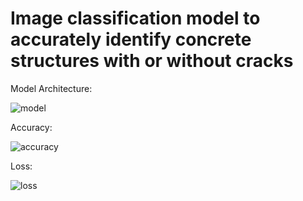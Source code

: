 # Image classification model to accurately identify concrete structures with or without cracks

Model Architecture:

![model](https://github.com/user-attachments/assets/df5282cf-84e5-44de-9d46-3b5fef995de8)

Accuracy:

![accuracy](https://github.com/user-attachments/assets/c98d5c7e-9f38-426f-8c84-6d78c543735e)

Loss:

![loss](https://github.com/user-attachments/assets/30646224-528e-4dce-8afd-b3665304e223)
